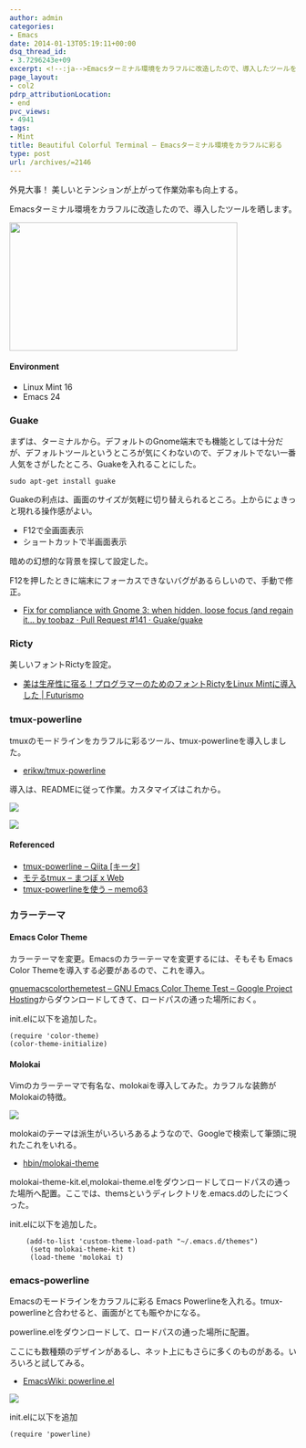 ```yaml
---
author: admin
categories:
- Emacs
date: 2014-01-13T05:19:11+00:00
dsq_thread_id:
- 3.7296243e+09
excerpt: <!--:ja-->Emacsターミナル環境をカラフルに改造したので、導入したツールを晒します<!--:-->
page_layout:
- col2
pdrp_attributionLocation:
- end
pvc_views:
- 4941
tags:
- Mint
title: Beautiful Colorful Terminal – Emacsターミナル環境をカラフルに彩る
type: post
url: /archives/=2146
---
```


外見大事！ 美しいとテンションが上がって作業効率も向上する。

Emacsターミナル環境をカラフルに改造したので、導入したツールを晒します。

[<img src="https://lh5.googleusercontent.com/-6douzga2p7s/UtN1WsJz3pI/AAAAAAAAA-0/IWMgJ15qh7I/s400/beautiful_terminal.png" height="225" width="400" />][1]

#### Environment

  * Linux Mint 16
  * Emacs 24

### Guake

まずは、ターミナルから。デフォルトのGnome端末でも機能としては十分だが、デフォルトツールというところが気にくわないので、デフォルトでない一番人気をさがしたところ、Guakeを入れることにした。

    sudo apt-get install guake
    

Guakeの利点は、画面のサイズが気軽に切り替えられるところ。上からにょきっと現れる操作感がよい。

  * F12で全画面表示
  * ショートカットで半画面表示

暗めの幻想的な背景を探して設定した。

F12を押したときに端末にフォーカスできないバグがあるらしいので、手動で修正。

  * [Fix for compliance with Gnome 3: when hidden, loose focus (and regain it&#8230; by toobaz · Pull Request #141 · Guake/guake][2]

### Ricty

美しいフォントRictyを設定。

  * [美は生産性に宿る！プログラマーのためのフォントRictyをLinux Mintに導入した | Futurismo][3]

### tmux-powerline

tmuxのモードラインをカラフルに彩るツール、tmux-powerlineを導入しました。

  * [erikw/tmux-powerline][4]

導入は、READMEに従って作業。カスタマイズはこれから。

![][5]
  

  
![][6]

#### Referenced

  * [tmux-powerline &#8211; Qiita [キータ]][7]
  * [モテるtmux &#8211; まつぼ x Web][8]
  * [tmux-powerlineを使う &#8211; memo63][9]

### カラーテーマ

#### Emacs Color Theme

カラーテーマを変更。Emacsのカラーテーマを変更するには、そもそも Emacs Color Themeを導入する必要があるので、これを導入。

[gnuemacscolorthemetest &#8211; GNU Emacs Color Theme Test &#8211; Google Project Hosting][10]からダウンロードしてきて、ロードパスの通った場所におく。

init.elに以下を追加した。

    (require 'color-theme)
    (color-theme-initialize)
    

#### Molokai

Vimのカラーテーマで有名な、molokaiを導入してみた。カラフルな装飾がMolokaiの特徴。

![][11]

molokaiのテーマは派生がいろいろあるようなので、Googleで検索して筆頭に現れたこれをいれる。

  * [hbin/molokai-theme][12]

molokai-theme-kit.el,molokai-theme.elをダウンロードしてロードパスの通った場所へ配置。ここでは、themsというディレクトリを.emacs.dのしたにつくった。

init.elに以下を追加した。

    
        (add-to-list 'custom-theme-load-path "~/.emacs.d/themes")
         (setq molokai-theme-kit t)
         (load-theme 'molokai t)

### emacs-powerline

Emacsのモードラインをカラフルに彩る Emacs Powerlineを入れる。tmux-powerlineと合わせると、画面がとても賑やかになる。

powerline.elをダウンロードして、ロードパスの通った場所に配置。

ここにも数種類のデザインがあるし、ネット上にもさらに多くのものがある。いろいろと試してみる。

  * [EmacsWiki: powerline.el][13]

![][14]

init.elに以下を追加

    (require 'powerline)

 [1]: https://picasaweb.google.com/lh/photo/seC0YXllQNELube4DAknHzyD6hjDXGH6XyE6iLrzolo?feat=embedwebsite
 [2]: https://github.com/Guake/guake/pull/141
 [3]: https://futurismo.biz/archives/2072
 [4]: https://github.com/erikw/tmux-powerline
 [5]: http://lh3.ggpht.com/-1yzuh3J8jxw/UtNoBcQq_CI/AAAAAAAAA9w/XN8LhMSkC9U/tmux-powerline_01.png
 [6]: http://lh6.ggpht.com/-tjt2_ywGdAs/UtNoFVV1aVI/AAAAAAAAA94/J9FaiC0JASo/tmux-powerline_02.png
 [7]: http://qiita.com/PSP_T/items/dc509f208b464838b948
 [8]: http://matsu.teraren.com/blog/2013/02/10/moteru-tmux-powerline/
 [9]: http://saku-na63.hatenablog.com/entry/2013/10/13/223010
 [10]: https://code.google.com/p/gnuemacscolorthemetest/
 [11]: http://lh6.ggpht.com/-Q2ItmgIghe0/UtNpkDOiCnI/AAAAAAAAA-E/7PXVx7R2wBQ/molokai_01.png
 [12]: https://github.com/hbin/molokai-theme
 [13]: http://www.emacswiki.org/emacs/powerline.el
 [14]: http://lh6.ggpht.com/-9MHvsvshvh8/UtN0RBjOaGI/AAAAAAAAA-g/VDChvbgH5JY/emacs-powerline.png